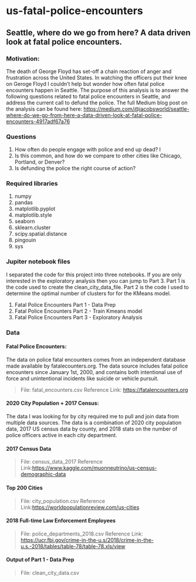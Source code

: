 # us-fatal-police-encounters
## Seattle, where do we go from here? A data driven look at fatal police encounters.

### Motivation:
The death of George Floyd has set-off a chain reaction of anger and frustration across the United States. In watching the officers put their knee on Geroge Floyd I couldn’t help but wonder how often fatal police encounters happen in Seattle. The purpose of this analysis is to answer the following questions related to fatal police encounters in Seattle, and address the current call to defund the police.  The full Medium blog post on the analysis can be found here: https://medium.com/@jacobsworld/seattle-where-do-we-go-from-here-a-data-driven-look-at-fatal-police-encounters-4917adf67a76


### Questions
1. How often do people engage with police and end up dead? I
2. Is this common, and how do we compare to other cities like Chicago, Portland, or Denver? 
3. Is defunding the police the right course of action?

### Required libraries

1. numpy
2. pandas
3. matplotlib.pyplot
4. matplotlib.style
5. seaborn
6. sklearn.cluster
7. scipy.spatial.distance
8. pingouin
9. sys

### Jupiter notebook files

I separated the code for this project into three notebooks.  If you are only interested in the exploratory analysis then you can jump to Part 3.  Part 1 is the code used to create the clean_city_data_file. Part 2 is the code I used to determine the optimal number of clusters for for the KMeans model.

1. Fatal Police Encounters Part 1 - Data Prep
2. Fatal Police Encounters Part 2 - Train Kmeans model
3. Fatal Police Encounters Part 3 - Exploratory Analysis

### Data

#### Fatal Police Encounters: 
The data on police fatal encounters comes from an independent database made available by fatalecounters.org. The data source includes fatal police encounters since January 1st, 2000, and contains both intentional use of force and unintentional incidents like suicide or vehicle pursuit. 

> File: fatal_encounters.csv
> Reference Link: https://fatalencounters.org

#### 2020 City Population + 2017 Census: 
The data I was looking for by city required me to pull and join data from multiple data sources. The data is a combination of 2020 city population data, 2017 US census data by county, and 2018 stats on the number of police officers active in each city department. 

#### 2017 Census Data
> File: census_data_2017
> Reference Link:https://www.kaggle.com/muonneutrino/us-census-demographic-data

#### Top 200 Cities
> File: city_population.csv
> Reference Link:https://worldpopulationreview.com/us-cities

#### 2018 Full-time Law Enforcement Employees
> File: police_departments_2018.csv
> Reference Link: https://ucr.fbi.gov/crime-in-the-u.s/2018/crime-in-the-u.s.-2018/tables/table-78/table-78.xls/view

#### Output of Part 1 - Data Prep
> File: clean_city_data.csv
